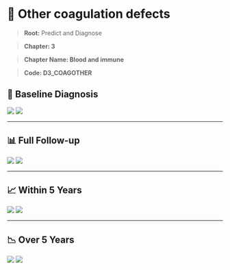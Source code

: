 # 🧬 Other coagulation defects
    
> **Root:** Predict and Diagnose

> **Chapter: 3**

> **Chapter Name: Blood and immune**

> **Code: D3_COAGOTHER**

## 🧪 Baseline Diagnosis

<img src="/Predict/Figures/Baseline/IMP/D3_COAGOTHER.png" />

<CsvTableIMP src="/public/Predict/Data/Baseline/IMP/IMP_D3_COAGOTHER.csv" label="🔍 View full results" />

<img src="/Predict/Figures/Baseline/ROC/D3_COAGOTHER.png" />

<CsvTableROC src="/public/Predict/Data/Baseline/EVA/D3_COAGOTHER.csv" label="🔍 View full results" />

---

## 📊 Full Follow-up

<img src="/Predict/Figures/ALL/IMP/D3_COAGOTHER.png" />

<CsvTableIMP src="/public/Predict/Data/ALL/IMP/IMP_D3_COAGOTHER.csv" label="🔍 View full results" />

<img src="/Predict/Figures/ALL/ROC/D3_COAGOTHER.png" />

<CsvTableROC src="/public/Predict/Data/ALL/EVA/D3_COAGOTHER.csv" label="🔍 View full results" />

---

## 📈 Within 5 Years

<img src="/Predict/Figures/FYears/IMP/D3_COAGOTHER.png" />

<CsvTableIMP src="/public/Predict/Data/FYears/IMP/IMP_D3_COAGOTHER.csv" label="🔍 View full results" />

<img src="/Predict/Figures/FYears/ROC/D3_COAGOTHER.png" />

<CsvTableROC src="/public/Predict/Data/FYears/EVA/D3_COAGOTHER.csv" label="🔍 View full results" />

---

## 📉 Over 5 Years

<img src="/Predict/Figures/OverFYears/IMP/D3_COAGOTHER.png" />

<CsvTableIMP src="/public/Predict/Data/OverFYears/IMP/IMP_D3_COAGOTHER.csv" label="🔍 View full results" />

<img src="/Predict/Figures/OverFYears/ROC/D3_COAGOTHER.png" />

<CsvTableROC src="/public/Predict/Data/OverFYears/EVA/D3_COAGOTHER.csv" label="🔍 View full results" />
